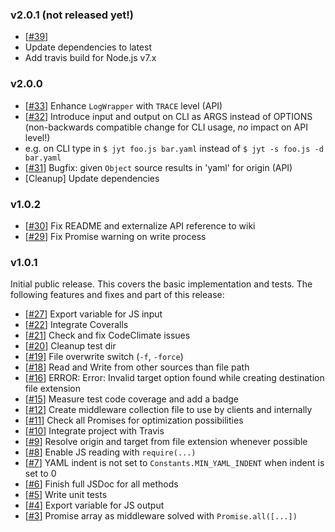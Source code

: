 ### v2.0.1 (not released yet!)

- [[#39](https://github.com/deadratfink/jy-transform/issues/39)] 
 - Update dependencies to latest
 - Add travis build for Node.js v7.x 

### v2.0.0

- [[#33](https://github.com/deadratfink/jy-transform/issues/33)] Enhance `LogWrapper` with `TRACE` level (API)
- [[#32](https://github.com/deadratfink/jy-transform/issues/32)] Introduce input and output on CLI as ARGS instead of OPTIONS (non-backwards compatible change for CLI usage, _no_ impact on API level!)
 - e.g. on CLI type in `$ jyt foo.js bar.yaml` instead of `$ jyt -s foo.js -d bar.yaml`
- [[#31](https://github.com/deadratfink/jy-transform/issues/31)] Bugfix: given `Object` source results in 'yaml' for origin (API)
- [Cleanup] Update dependencies

### v1.0.2

- [[#30](https://github.com/deadratfink/jy-transform/issues/30)] Fix README and externalize API reference to wiki
- [[#29](https://github.com/deadratfink/jy-transform/issues/29)] Fix Promise warning on write process

### v1.0.1

Initial public release. This covers the basic implementation and tests. The following features and fixes and part of this release:

- [[#27](https://github.com/deadratfink/jy-transform/issues/27)] Export variable for JS input
- [[#22](https://github.com/deadratfink/jy-transform/issues/22)] Integrate Coveralls
- [[#21](https://github.com/deadratfink/jy-transform/issues/21)] Check and fix CodeClimate issues
- [[#20](https://github.com/deadratfink/jy-transform/issues/20)] Cleanup test dir
- [[#19](https://github.com/deadratfink/jy-transform/issues/19)] File overwrite switch (`-f`, `-force`)
- [[#18](https://github.com/deadratfink/jy-transform/issues/18)] Read and Write from other sources than file path
- [[#16](https://github.com/deadratfink/jy-transform/issues/16)] ERROR: Error: Invalid target option found while creating destination file extension
- [[#15](https://github.com/deadratfink/jy-transform/issues/15)] Measure test code coverage and add a badge
- [[#12](https://github.com/deadratfink/jy-transform/issues/12)] Create middleware collection file to use by clients and internally
- [[#11](https://github.com/deadratfink/jy-transform/issues/11)] Check all Promises for optimization possibilities
- [[#10](https://github.com/deadratfink/jy-transform/issues/10)] Integrate project with Travis
- [[#9](https://github.com/deadratfink/jy-transform/issues/9)] Resolve origin and target from file extension whenever possible
- [[#8](https://github.com/deadratfink/jy-transform/issues/8)] Enable JS reading with `require(...)`
- [[#7](https://github.com/deadratfink/jy-transform/issues/7)] YAML indent is not set to `Constants.MIN_YAML_INDENT` when indent is set to 0
- [[#6](https://github.com/deadratfink/jy-transform/issues/6)] Finish full JSDoc for all methods
- [[#5](https://github.com/deadratfink/jy-transform/issues/5)] Write unit tests
- [[#4](https://github.com/deadratfink/jy-transform/issues/4)] Export variable for JS output
- [[#3](https://github.com/deadratfink/jy-transform/issues/3)] Promise array as middleware solved with `Promise.all([...])`
